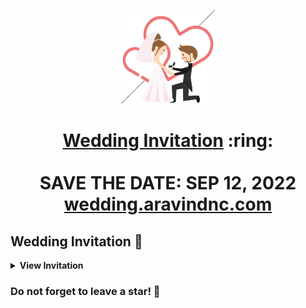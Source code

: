 <p align="center"><a href="https://wedding.aravindnc.com/"><img src="./assets/wedding.gif" width="150px" height="150px"/></a></p>
<h1 align="center"><a href="https://wedding.aravindnc.com/">Wedding Invitation</a> :ring: <br> <br> SAVE THE DATE: SEP 12, 2022 <br> <a href="https://wedding.aravindnc.com/">wedding.aravindnc.com</a></h1>

## Wedding Invitation :ring:

<details>
  <summary><strong>View Invitation</strong></summary>
  <a href="https://wedding.aravindnc.com/"><img src="./assets/img/sonali.jpeg" /></a>
</details>

### Do not forget to leave a star! :hugs:
